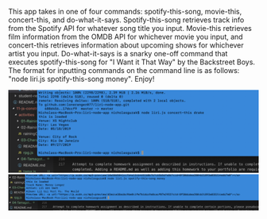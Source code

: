 This app takes in one of four commands: spotify-this-song, movie-this, concert-this, and do-what-it-says. Spotify-this-song retrieves track info from the Spotify API for whatever song title you input. Movie-this retrieves film information from the OMDB API for whichever movie you input, and concert-this retrieves information about upcoming shows for whichever artist you input. Do-what-it-says is a snarky one-off command that executes spotify-this-song for "I Want it That Way" by the Backstreet Boys. The format for inputting commands on the command line is as follows: "node liri.js spotify-this-song money". Enjoy!

<img src="./Screen Shot 2019-05-14 at 9.48.02 PM.png">
<img src="./Screen Shot 2019-05-14 at 9.50.23 PM.png">
<img src="./Screen Shot 2019-05-14 at 9.51.05 PM.png>
